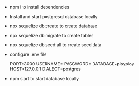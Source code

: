 
* npm i to install dependencies
* Install and start postgresql database locally
* npx sequelize db:create to create database
* npx sequelize db:migrate to create tables
* npx sequelize db:seed:all to create seed data

* configure .env file

  PORT=3000
  USERNAME=<username>
  PASSWORD=<db password>
  DATABASE=playplay
  HOST=127.0.0.1
  DIALECT=postgres

* npm start to start database locally
 
